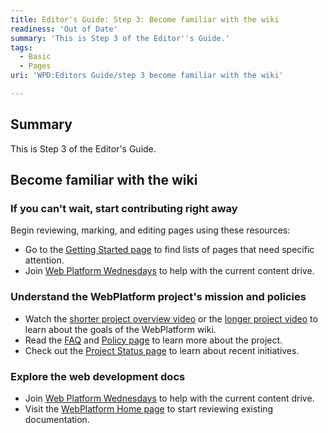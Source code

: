 ```yaml
---
title: Editor's Guide: Step 3: Become familiar with the wiki
readiness: 'Out of Date'
summary: 'This is Step 3 of the Editor''s Guide.'
tags:
  - Basic
  - Pages
uri: 'WPD:Editors Guide/step 3 become familiar with the wiki'

---
```

## <span>Summary</span>

This is Step 3 of the Editor's Guide.

## <span>Become familiar with the wiki</span>

### <span>If you can't wait, start contributing right away</span>

Begin reviewing, marking, and editing pages using these resources:

-   Go to the [Getting Started page](/WPD:Getting_Started) to find lists of pages that need specific attention.
-   Join [Web Platform Wednesdays](/Meta:web_platform_wednesday) to help with the current content drive.

### <span>Understand the WebPlatform project's mission and policies</span>

-   Watch the [shorter project overview video](http://www.youtube.com/watch?feature=player_embedded&v=Ug6XAw6hzaw%7C) or the [longer project video](https://developers.google.com/live/shows/ahNzfmdvb2dsZS1kZXZlbG9wZXJzcg4LEgVFdmVudBiomqIEDA/) to learn about the goals of the WebPlatform wiki.
-   Read the [FAQ](/WPD:FAQ) and [Policy page](/WPD:Policy) to learn more about the project.
-   Check out the [Project Status page](/WPD:Project_Status) to learn about recent initiatives.

### <span>Explore the web development docs</span>

-   Join [Web Platform Wednesdays](/Meta:web_platform_wednesday) to help with the current content drive.
-   Visit the [WebPlatform Home page](/Main_Page) to start reviewing existing documentation.

